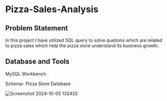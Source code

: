 # Pizza-Sales-Analysis


## Problem Statement

In this project I have utilized SQL query to solve quetions which are related to pizza sales which help the pizza store understand its business growth.

## Database and Tools
MySQL Workbench

Schema- Pizza Store Database

![Screenshot 2024-10-05 132432](https://github.com/user-attachments/assets/aaf8e59f-7554-4720-8625-fec4ca4c9ccc)
